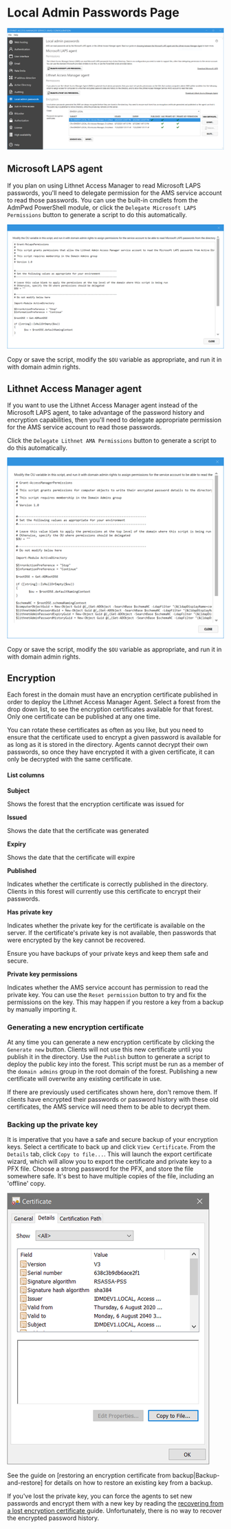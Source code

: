# Local Admin Passwords Page

![local\_passwords](../../.gitbook/assets/ui-page-localadminpasswords.png)

## Microsoft LAPS agent

If you plan on using Lithnet Access Manager to read Microsoft LAPS passwords, you'll need to delegate permission for the AMS service account to read those passwords. You can use the built-in cmdlets from the AdmPwd PowerShell module, or click the `Delegate Microsoft LAPS Permissions` button to generate a script to do this automatically.

![delegate](../../.gitbook/assets/ui-page-script-delegate-mslaps.png)

Copy or save the script, modify the `$OU` variable as appropriate, and run it in with domain admin rights.

## Lithnet Access Manager agent

If you want to use the Lithnet Access Manager agent instead of the Microsoft LAPS agent, to take advantage of the password history and encryption capabilities, then you'll need to delegate appropriate permission for the AMS service account to read those passwords.

Click the `Delegate Lithnet AMA Permissions` button to generate a script to do this automatically.

![delegate\_ama](../../.gitbook/assets/ui-page-script-delegate-ama.png)

Copy or save the script, modify the `$OU` variable as appropriate, and run it in with domain admin rights.

## Encryption

Each forest in the domain must have an encryption certificate published in order to deploy the Lithnet Access Manager Agent. Select a forest from the drop down list, to see the encryption certificates available for that forest. Only one certificate can be published at any one time.

You can rotate these certificates as often as you like, but you need to ensure that the certificate used to encrypt a given password is available for as long as it is stored in the directory. Agents cannot decrypt their own passwords, so once they have encrypted it with a given certificate, it can only be decrypted with the same certificate.

#### List columns

**Subject**

Shows the forest that the encryption certificate was issued for

**Issued**

Shows the date that the certificate was generated

**Expiry**

Shows the date that the certificate will expire

**Published**

Indicates whether the certificate is correctly published in the directory. Clients in this forest will currently use this certificate to encrypt their passwords.

**Has private key**

Indicates whether the private key for the certificate is available on the server. If the certificate's private key is not available, then passwords that were encrypted by the key cannot be recovered.

Ensure you have backups of your private keys and keep them safe and secure.

**Private key permissions**

Indicates whether the AMS service account has permission to read the private key. You can use the `Reset permission` button to try and fix the permissions on the key. This may happen if you restore a key from a backup by manually importing it.

### Generating a new encryption certificate

At any time you can generate a new encryption certificate by clicking the `Generate new` button. Clients will not use this new certificate until you publish it in the directory. Use the `Publish` button to generate a script to deploy the public key into the forest. This script must be run as a member of the `domain admins` group in the root domain of the forest. Publishing a new certificate will overwrite any existing certificate in use.

If there are previously used certificates shown here, don't remove them. If clients have encrypted their passwords or password history with these old certificates, the AMS service will need them to be able to decrypt them.

### Backing up the private key

It is imperative that you have a safe and secure backup of your encryption keys. Select a certificate to back up and click `View Certificate`. From the `Details` tab, click `Copy to file...`. This will launch the export certificate wizard, which will allow you to export the certificate and private key to a PFX file. Choose a strong password for the PFX, and store the file somewhere safe. It's best to have multiple copies of the file, including an 'offline' copy.

![](../../.gitbook/assets/ui-page-localadminpasswords-certificate-details.png)

See the guide on \[restoring an encryption certificate from backup|Backup-and-restore] for details on how to restore an existing key from a backup.

If you've lost the private key, you can force the agents to set new passwords and encrypt them with a new key by reading the [recovering from a lost encryption certificate ](../advanced-help-topics/recovering-from-a-lost-encryption-certificate.md)guide. Unfortunately, there is no way to recover the encrypted password history.
